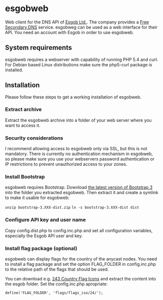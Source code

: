 # esgobweb

Web client for the DNS API of [Esgob Ltd.](https://www.esgob.com/). The company provides a [Free Secondary DNS](https://noc.esgob.com/secondary_dns) service. esgobweg can be used as a web interface for their API. You need an account with Esgob in order to use esgobweb.

## System requirements

esgobweb requires a webserver with capability of running PHP 5.4 and curl. For Debian based Linux distributions make sure the php5-curl package is installed.

## Installation

Please follow these steps to get a working installation of esgobweb.

### Extract archive

Extract the esgobweb archive into a folder of your web server where you want to access it.

### Security considerations

I recommend allowing access to esgobweb only via SSL, but this is not mandatory. There is currently no authentication mechanism in esgobweb, so please make sure you use your webservers password authentication or IP restrictions to prevent unauthorized access to your zones.

### Install Bootstrap

esgobweb requires Bootstrap. Download [the latest version of Bootstrap 3](http://getbootstrap.com/getting-started/#download) into the folder you extracted esgobweb. Then extract it and create a symlink to make it usable for esgobweb:

`unzip bootstrap-3.XXX-dist.zip`
`ln -s bootstrap-3.XXX-dist dist`

### Configure API key and user name

Copy config.dist.php to config.inc.php and set all configuration variables, especially the Esgob API user and key.

### Install flag package (optional)

esgobweb can display flags for the country of the anycast nodes. You need to install a flag package and set the option FLAG_FOLDER in config.inc.php to the relative path of the flags that should be used.

You can download e.g. [243 Country Flag Icons](http://365icon.com/icon-styles/ethnic/classic2/) and extract the content into the esgob folder. Set the config.inc.php apropriate:

`define('FLAG_FOLDER', 'flags/flags_iso/24/');`
